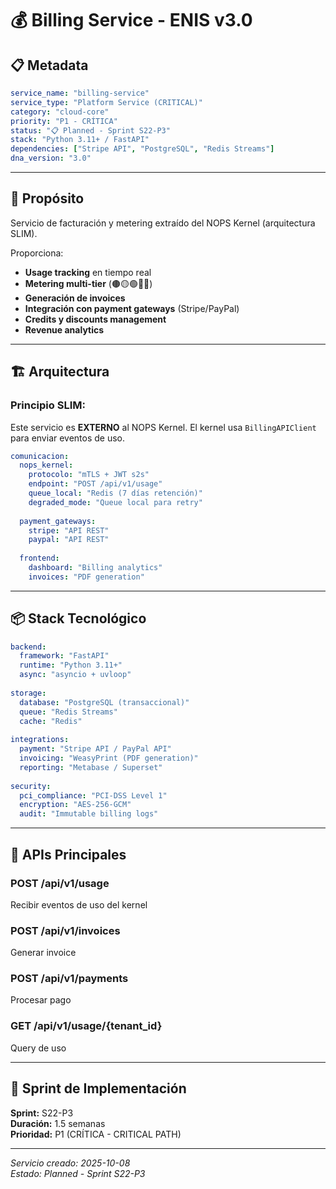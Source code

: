 # 💰 Billing Service - ENIS v3.0

## 📋 Metadata

```yaml
service_name: "billing-service"
service_type: "Platform Service (CRITICAL)"
category: "cloud-core"
priority: "P1 - CRÍTICA"
status: "📋 Planned - Sprint S22-P3"
stack: "Python 3.11+ / FastAPI"
dependencies: ["Stripe API", "PostgreSQL", "Redis Streams"]
dna_version: "3.0"
```

---

## 🎯 Propósito

Servicio de facturación y metering extraído del NOPS Kernel (arquitectura SLIM).

Proporciona:
- **Usage tracking** en tiempo real
- **Metering multi-tier** (🟤🟡🟢🔵🔴)
- **Generación de invoices**
- **Integración con payment gateways** (Stripe/PayPal)
- **Credits y discounts management**
- **Revenue analytics**

---

## 🏗️ Arquitectura

### Principio SLIM:
Este servicio es **EXTERNO** al NOPS Kernel. El kernel usa `BillingAPIClient` para enviar eventos de uso.

```yaml
comunicacion:
  nops_kernel:
    protocolo: "mTLS + JWT s2s"
    endpoint: "POST /api/v1/usage"
    queue_local: "Redis (7 días retención)"
    degraded_mode: "Queue local para retry"
    
  payment_gateways:
    stripe: "API REST"
    paypal: "API REST"
    
  frontend:
    dashboard: "Billing analytics"
    invoices: "PDF generation"
```

---

## 📦 Stack Tecnológico

```yaml
backend:
  framework: "FastAPI"
  runtime: "Python 3.11+"
  async: "asyncio + uvloop"
  
storage:
  database: "PostgreSQL (transaccional)"
  queue: "Redis Streams"
  cache: "Redis"
  
integrations:
  payment: "Stripe API / PayPal API"
  invoicing: "WeasyPrint (PDF generation)"
  reporting: "Metabase / Superset"
  
security:
  pci_compliance: "PCI-DSS Level 1"
  encryption: "AES-256-GCM"
  audit: "Immutable billing logs"
```

---

## 📡 APIs Principales

### POST /api/v1/usage
Recibir eventos de uso del kernel

### POST /api/v1/invoices
Generar invoice

### POST /api/v1/payments
Procesar pago

### GET /api/v1/usage/{tenant_id}
Query de uso

---

## 🚀 Sprint de Implementación

**Sprint:** S22-P3  
**Duración:** 1.5 semanas  
**Prioridad:** P1 (CRÍTICA - CRITICAL PATH)

---

*Servicio creado: 2025-10-08*  
*Estado: Planned - Sprint S22-P3*

